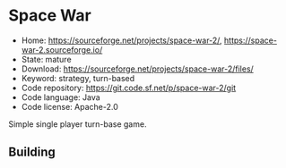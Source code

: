 # Space War

- Home: https://sourceforge.net/projects/space-war-2/, https://space-war-2.sourceforge.io/
- State: mature
- Download: https://sourceforge.net/projects/space-war-2/files/
- Keyword: strategy, turn-based
- Code repository: https://git.code.sf.net/p/space-war-2/git
- Code language: Java
- Code license: Apache-2.0

Simple single player turn-base game.

## Building

